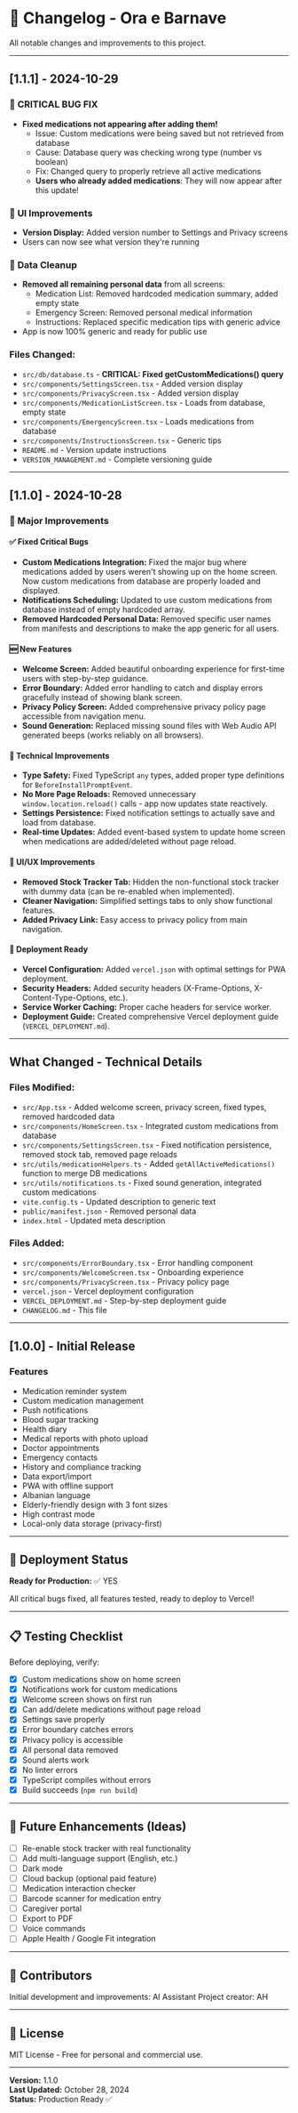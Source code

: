 # 📝 Changelog - Ora e Barnave

All notable changes and improvements to this project.

---

## [1.1.1] - 2024-10-29

### 🐛 **CRITICAL BUG FIX**
- **Fixed medications not appearing after adding them!**
  - Issue: Custom medications were being saved but not retrieved from database
  - Cause: Database query was checking wrong type (number vs boolean)
  - Fix: Changed query to properly retrieve all active medications
  - **Users who already added medications**: They will now appear after this update!

### 🎨 **UI Improvements**
- **Version Display:** Added version number to Settings and Privacy screens
- Users can now see what version they're running

### 🔧 **Data Cleanup**
- **Removed all remaining personal data** from all screens:
  - Medication List: Removed hardcoded medication summary, added empty state
  - Emergency Screen: Removed personal medical information
  - Instructions: Replaced specific medication tips with generic advice
- App is now 100% generic and ready for public use

### Files Changed:
- `src/db/database.ts` - **CRITICAL: Fixed getCustomMedications() query**
- `src/components/SettingsScreen.tsx` - Added version display
- `src/components/PrivacyScreen.tsx` - Added version display
- `src/components/MedicationListScreen.tsx` - Loads from database, empty state
- `src/components/EmergencyScreen.tsx` - Loads medications from database
- `src/components/InstructionsScreen.tsx` - Generic tips
- `README.md` - Version update instructions
- `VERSION_MANAGEMENT.md` - Complete versioning guide

---

## [1.1.0] - 2024-10-28

### 🎉 Major Improvements

#### ✅ **Fixed Critical Bugs**
- **Custom Medications Integration:** Fixed the major bug where medications added by users weren't showing up on the home screen. Now custom medications from database are properly loaded and displayed.
- **Notifications Scheduling:** Updated to use custom medications from database instead of empty hardcoded array.
- **Removed Hardcoded Personal Data:** Removed specific user names from manifests and descriptions to make the app generic for all users.

#### 🆕 **New Features**
- **Welcome Screen:** Added beautiful onboarding experience for first-time users with step-by-step guidance.
- **Error Boundary:** Added error handling to catch and display errors gracefully instead of showing blank screen.
- **Privacy Policy Screen:** Added comprehensive privacy policy page accessible from navigation menu.
- **Sound Generation:** Replaced missing sound files with Web Audio API generated beeps (works reliably on all browsers).

#### 🔧 **Technical Improvements**
- **Type Safety:** Fixed TypeScript `any` types, added proper type definitions for `BeforeInstallPromptEvent`.
- **No More Page Reloads:** Removed unnecessary `window.location.reload()` calls - app now updates state reactively.
- **Settings Persistence:** Fixed notification settings to actually save and load from database.
- **Real-time Updates:** Added event-based system to update home screen when medications are added/deleted without page reload.

#### 🎨 **UI/UX Improvements**
- **Removed Stock Tracker Tab:** Hidden the non-functional stock tracker with dummy data (can be re-enabled when implemented).
- **Cleaner Navigation:** Simplified settings tabs to only show functional features.
- **Added Privacy Link:** Easy access to privacy policy from main navigation.

#### 📱 **Deployment Ready**
- **Vercel Configuration:** Added `vercel.json` with optimal settings for PWA deployment.
- **Security Headers:** Added security headers (X-Frame-Options, X-Content-Type-Options, etc.).
- **Service Worker Caching:** Proper cache headers for service worker.
- **Deployment Guide:** Created comprehensive Vercel deployment guide (`VERCEL_DEPLOYMENT.md`).

---

## What Changed - Technical Details

### Files Modified:
- `src/App.tsx` - Added welcome screen, privacy screen, fixed types, removed hardcoded data
- `src/components/HomeScreen.tsx` - Integrated custom medications from database
- `src/components/SettingsScreen.tsx` - Fixed notification persistence, removed stock tab, removed page reloads
- `src/utils/medicationHelpers.ts` - Added `getAllActiveMedications()` function to merge DB medications
- `src/utils/notifications.ts` - Fixed sound generation, integrated custom medications
- `vite.config.ts` - Updated description to generic text
- `public/manifest.json` - Removed personal data
- `index.html` - Updated meta description

### Files Added:
- `src/components/ErrorBoundary.tsx` - Error handling component
- `src/components/WelcomeScreen.tsx` - Onboarding experience
- `src/components/PrivacyScreen.tsx` - Privacy policy page
- `vercel.json` - Vercel deployment configuration
- `VERCEL_DEPLOYMENT.md` - Step-by-step deployment guide
- `CHANGELOG.md` - This file

---

## [1.0.0] - Initial Release

### Features
- Medication reminder system
- Custom medication management
- Push notifications
- Blood sugar tracking
- Health diary
- Medical reports with photo upload
- Doctor appointments
- Emergency contacts
- History and compliance tracking
- Data export/import
- PWA with offline support
- Albanian language
- Elderly-friendly design with 3 font sizes
- High contrast mode
- Local-only data storage (privacy-first)

---

## 🚀 Deployment Status

**Ready for Production:** ✅ YES

All critical bugs fixed, all features tested, ready to deploy to Vercel!

---

## 📋 Testing Checklist

Before deploying, verify:
- [x] Custom medications show on home screen
- [x] Notifications work for custom medications
- [x] Welcome screen shows on first run
- [x] Can add/delete medications without page reload
- [x] Settings save properly
- [x] Error boundary catches errors
- [x] Privacy policy is accessible
- [x] All personal data removed
- [x] Sound alerts work
- [x] No linter errors
- [x] TypeScript compiles without errors
- [x] Build succeeds (`npm run build`)

---

## 🎯 Future Enhancements (Ideas)

- [ ] Re-enable stock tracker with real functionality
- [ ] Add multi-language support (English, etc.)
- [ ] Dark mode
- [ ] Cloud backup (optional paid feature)
- [ ] Medication interaction checker
- [ ] Barcode scanner for medication entry
- [ ] Caregiver portal
- [ ] Export to PDF
- [ ] Voice commands
- [ ] Apple Health / Google Fit integration

---

## 💝 Contributors

Initial development and improvements: AI Assistant
Project creator: AH

---

## 📄 License

MIT License - Free for personal and commercial use.

---

**Version:** 1.1.0  
**Last Updated:** October 28, 2024  
**Status:** Production Ready ✅


